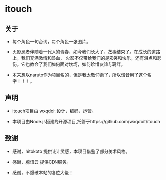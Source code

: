 # itouch

## 关于

- 每个角色一句台词，每个角色一张图片。

- 火影忍者伴随着一代人的青春，如今我们长大了，故事结束了。在成长的道路上，我们充满激情和热血， 火影不仅带给我们的是欢笑和快乐，还有泪点和悲伤。它也教会了我们如何面对坎坷，如何珍惜友谊与羁绊。

- 本来想以naruto作为项目名的，但是我太敬仰鼬了，所以谐音用了这个名字！！！。

## 声明

- itouch项目由 wxqdoit 设计，编码，运营。

- 本项目由Node.js搭建的开源项目,托管于https://github.com/wxqdoit/itouch

## 致谢

- 感谢，hitokoto 提供设计灵感，本项目借鉴了部分美术风格。

- 感谢，腾讯云 提供CDN服务。

- 感谢，不爆破本站的各位大佬！
